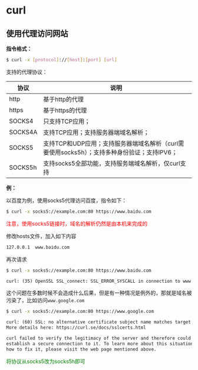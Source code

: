 # curl

## 使用代理访问网站

**指令格式：**

```bash
$ curl -x [protocol]://[host]:[port] [url]
```

支持的代理协议：

| 协议    | 说明                                                         |
| ------- | ------------------------------------------------------------ |
| http    | 基于http的代理                                               |
| https   | 基于https的代理                                              |
| SOCKS4  | 只支持TCP应用；                                              |
| SOCKS4A | 支持TCP应用；支持服务器端域名解析；                          |
| SOCKS5  | 支持TCP和UDP应用；支持服务器端域名解析（curl需要使用socks5h）；支持多种身份验证；支持IPV6； |
| SOCKS5h | 支持socks5全部功能，支持服务端域名解析，仅curl支持           |

**例：**

以百度为例，使用socks5代理访问百度，指令如下：

```bash
$ curl -x socks5://example.com:80 https://www.baidu.com
```

<font color="red">注意，使用socks5链接时，域名的解析仍然是由本机来完成的</font>

修改hosts文件，加入如下内容

```bash
127.0.0.1  www.baidu.com
```

再次请求

```bash
$ curl -x socks5://example.com:80 https://www.baidu.com
```

```txt
curl: (35) OpenSSL SSL_connect: SSL_ERROR_SYSCALL in connection to www.baidu.com:443 
```

这个问题在多数时候不会造成什么后果，但是有一种情况是例外的，那就是域名被污染了，比如访问`www.google.com`

```bash
$ curl -x socks5://example.com:80 https://www.google.com
```

```txt
curl: (60) SSL: no alternative certificate subject name matches target host name 'www.google.com'
More details here: https://curl.se/docs/sslcerts.html

curl failed to verify the legitimacy of the server and therefore could not
establish a secure connection to it. To learn more about this situation and
how to fix it, please visit the web page mentioned above.
```

<font color="green">将协议从socks5改为socks5h即可</font>